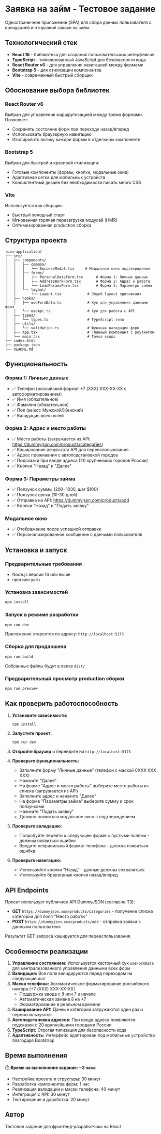 # Заявка на займ - Тестовое задание

Одностраничное приложение (SPA) для сбора данных пользователя с валидацией и отправкой заявки на займ.

## Технологический стек

- **React 18** - библиотека для создания пользовательских интерфейсов
- **TypeScript** - типизированный JavaScript для безопасности кода
- **React Router v6** - для управления навигацией между формами
- **Bootstrap 5** - для стилизации компонентов
- **Vite** - современный быстрый сборщик

## Обоснование выбора библиотек

### React Router v6
Выбран для управления маршрутизацией между тремя формами. Позволяет:
- Сохранять состояние форм при переходе назад/вперед
- Использовать браузерную навигацию
- Изолировать логику каждой формы в отдельном компоненте

### Bootstrap 5
Выбран для быстрой и красивой стилизации:
- Готовые компоненты (формы, кнопки, модальные окна)
- Адаптивная сетка для мобильных устройств
- Консистентный дизайн без необходимости писать много CSS

### Vite
Используется как сборщик:
- Быстрый холодный старт
- Мгновенная горячая перезагрузка модулей (HMR)
- Оптимизированная production сборка

## Структура проекта

```
loan-application/
├── src/
│   ├── components/
│   │   ├── common/
│   │   │   └── SuccessModal.tsx     # Модальное окно подтверждения
│   │   ├── forms/
│   │   │   ├── PersonalDataForm.tsx      # Форма 1: Личные данные
│   │   │   ├── AddressWorkForm.tsx       # Форма 2: Адрес и работа
│   │   │   └── LoanParamsForm.tsx        # Форма 3: Параметры займа
│   │   └── layout/
│   │       └── Layout.tsx            # Общий layout приложения
│   ├── hooks/
│   │   ├── useFormData.ts            # Хук для управления данными форм
│   │   └── useApi.ts                 # Хук для работы с API
│   ├── types/
│   │   └── types.ts                  # TypeScript типы
│   ├── utils/
│   │   └── validation.ts             # Функции валидации форм
│   ├── App.tsx                       # Главный компонент с роутингом
│   └── main.tsx                      # Точка входа
├── index.html
├── package.json
└── README.md
```

## Функциональность

### Форма 1: Личные данные
- ✅ Телефон (российский формат +7 (XXX) XXX-XX-XX с автоформатированием)
- ✅ Имя (обязательное)
- ✅ Фамилия (обязательное)
- ✅ Пол (select: Мужской/Женский)
- ✅ Валидация всех полей

### Форма 2: Адрес и место работы
- ✅ Место работы (загружается из API: https://dummyjson.com/products/categories)
- ✅ Кэширование результата API для переиспользования
- ✅ Адрес проживания с автоподстановкой городов
- ✅ Подсказки при вводе адреса (20 крупнейших городов России)
- ✅ Кнопки "Назад" и "Далее"

### Форма 3: Параметры займа
- ✅ Ползунок суммы ($200-$1000, шаг $100)
- ✅ Ползунок срока (10-30 дней)
- ✅ Отправка на API: https://dummyjson.com/products/add
- ✅ Кнопки "Назад" и "Подать заявку"

### Модальное окно
- ✅ Отображение после успешной отправки
- ✅ Персонализированное сообщение с данными пользователя

## Установка и запуск

### Предварительные требования

- Node.js версии 16 или выше
- npm или yarn

### Установка зависимостей

```bash
npm install
```

### Запуск в режиме разработки

```bash
npm run dev
```

Приложение откроется по адресу: `http://localhost:5173`

### Сборка для продакшена

```bash
npm run build
```

Собранные файлы будут в папке `dist/`

### Предварительный просмотр production сборки

```bash
npm run preview
```

## Как проверить работоспособность

1. **Установите зависимости:**
   ```bash
   npm install
   ```

2. **Запустите проект:**
   ```bash
   npm run dev
   ```

3. **Откройте браузер** и перейдите на `http://localhost:5173`

4. **Проверьте функциональность:**
   - Заполните форму "Личные данные" (телефон с маской 0XXX XXX XXX)
   - Нажмите "Далее"
   - На форме "Адрес и место работы" выберите место работы из списка (загружается из API)
   - Заполните адрес и нажмите "Далее"
   - На форме "Параметры займа" выберите сумму и срок ползунками
   - Нажмите "Подать заявку"
   - Должно появиться модальное окно с подтверждением

5. **Проверьте валидацию:**
   - Попробуйте перейти к следующей форме с пустыми полями - должны появиться ошибки
   - Введите неправильный формат телефона - должна появиться ошибка

6. **Проверьте навигацию:**
   - Используйте кнопки "Назад" - данные должны сохраняться
   - Используйте браузерные кнопки назад/вперед

## API Endpoints

Проект использует публичное API DummyJSON (согласно ТЗ):

- **GET** `https://dummyjson.com/products/categories` - получение списка категорий для поля "Место работы"
- **POST** `https://dummyjson.com/products/add` - отправка заявки с данными пользователя

Результат GET запроса кэшируется для переиспользования.

## Особенности реализации

1. **Управление состоянием:** Используется кастомный хук `useFormData` для централизованного управления данными всех форм
2. **Валидация:** Все поля валидируются перед переходом на следующий шаг
3. **Маска телефона:** Автоматическое форматирование российского номера (+7 (XXX) XXX-XX-XX)
   - Поддержка ввода с 8 или 7 в начале
   - Автоматическая замена 8 на +7
   - Форматирование в реальном времени
4. **Кэширование API:** Данные категорий загружаются один раз и переиспользуются
5. **Автоподстановка адресов:** При вводе адреса появляются подсказки с 20 крупнейшими городами России
6. **TypeScript:** Строгая типизация для безопасности кода
7. **Адаптивность:** Интерфейс адаптирован под мобильные устройства благодаря Bootstrap

## Время выполнения

⏱️ **Время на выполнение задания: ~3 часа**

- Настройка проекта и структуры: 30 минут
- Разработка компонентов форм: 1 час
- Реализация валидации и маски телефона: 40 минут
- Интеграция с API: 30 минут
- Тестирование и доработка: 20 минут

## Автор

Тестовое задание для фронтенд-разработчика на React

